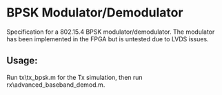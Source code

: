 # BPSK Modulator/Demodulator
Specification for a 802.15.4 BPSK modulator/demodulator. The modulator has been implemented in the FPGA but is untested due to LVDS issues.

## Usage:
Run tx\tx_bpsk.m for the Tx simulation, then run rx\advanced_baseband_demod.m.
